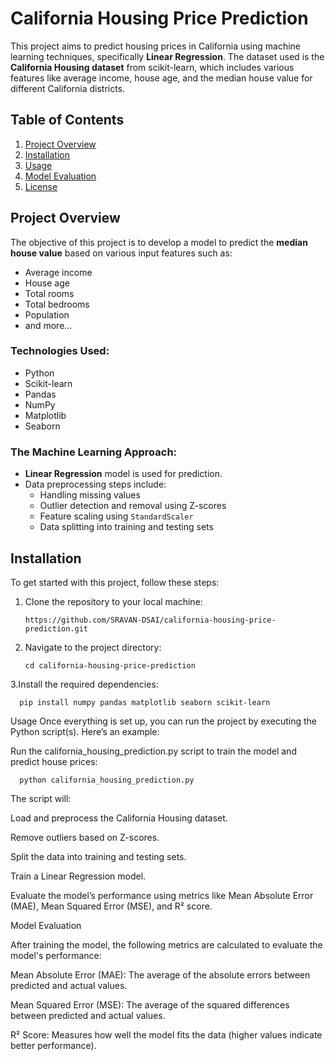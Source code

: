 # California Housing Price Prediction

This project aims to predict housing prices in California using machine learning techniques, specifically **Linear Regression**. The dataset used is the **California Housing dataset** from scikit-learn, which includes various features like average income, house age, and the median house value for different California districts.

## Table of Contents
1. [Project Overview](#project-overview)
2. [Installation](#installation)
3. [Usage](#usage)
4. [Model Evaluation](#model-evaluation)
5. [License](#license)

## Project Overview

The objective of this project is to develop a model to predict the **median house value** based on various input features such as:
- Average income
- House age
- Total rooms
- Total bedrooms
- Population
- and more...

### Technologies Used:
- Python
- Scikit-learn
- Pandas
- NumPy
- Matplotlib
- Seaborn

### The Machine Learning Approach:
- **Linear Regression** model is used for prediction.
- Data preprocessing steps include:
  - Handling missing values
  - Outlier detection and removal using Z-scores
  - Feature scaling using `StandardScaler`
  - Data splitting into training and testing sets

## Installation

To get started with this project, follow these steps:

1. Clone the repository to your local machine:

       https://github.com/SRAVAN-DSAI/california-housing-price-prediction.git
   
2. Navigate to the project directory:
   
       cd california-housing-price-prediction
   
3.Install the required dependencies:

      pip install numpy pandas matplotlib seaborn scikit-learn

Usage
Once everything is set up, you can run the project by executing the Python script(s). Here’s an example:

Run the california_housing_prediction.py script to train the model and predict house prices:

      python california_housing_prediction.py
      
The script will:

Load and preprocess the California Housing dataset.

Remove outliers based on Z-scores.

Split the data into training and testing sets.

Train a Linear Regression model.

Evaluate the model’s performance using metrics like Mean Absolute Error (MAE), Mean Squared Error (MSE), and R² score.

Model Evaluation

After training the model, the following metrics are calculated to evaluate the model's performance:

Mean Absolute Error (MAE): The average of the absolute errors between predicted and actual values.

Mean Squared Error (MSE): The average of the squared differences between predicted and actual values.

R² Score: Measures how well the model fits the data (higher values indicate better performance).


      

